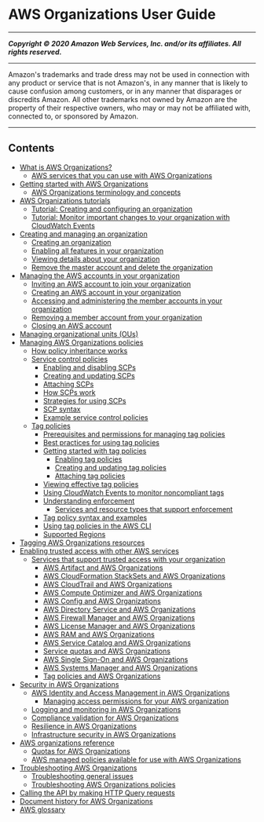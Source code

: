 # AWS Organizations User Guide

-----
*****Copyright &copy; 2020 Amazon Web Services, Inc. and/or its affiliates. All rights reserved.*****

-----
Amazon's trademarks and trade dress may not be used in 
     connection with any product or service that is not Amazon's, 
     in any manner that is likely to cause confusion among customers, 
     or in any manner that disparages or discredits Amazon. All other 
     trademarks not owned by Amazon are the property of their respective
     owners, who may or may not be affiliated with, connected to, or 
     sponsored by Amazon.

-----
## Contents
+ [What is AWS Organizations?](orgs_introduction.md)
   + [AWS services that you can use with AWS Organizations](orgs_integrated-services-list.md)
+ [Getting started with AWS Organizations](orgs_getting-started.md)
   + [AWS Organizations terminology and concepts](orgs_getting-started_concepts.md)
+ [AWS Organizations tutorials](orgs_tutorials.md)
   + [Tutorial: Creating and configuring an organization](orgs_tutorials_basic.md)
   + [Tutorial: Monitor important changes to your organization with CloudWatch Events](orgs_tutorials_cwe.md)
+ [Creating and managing an organization](orgs_manage_org.md)
   + [Creating an organization](orgs_manage_create.md)
   + [Enabling all features in your organization](orgs_manage_org_support-all-features.md)
   + [Viewing details about your organization](orgs_manage_org_details.md)
   + [Remove the master account and delete the organization](orgs_manage_org_delete.md)
+ [Managing the AWS accounts in your organization](orgs_manage_accounts.md)
   + [Inviting an AWS account to join your organization](orgs_manage_accounts_invites.md)
   + [Creating an AWS account in your organization](orgs_manage_accounts_create.md)
   + [Accessing and administering the member accounts in your organization](orgs_manage_accounts_access.md)
   + [Removing a member account from your organization](orgs_manage_accounts_remove.md)
   + [Closing an AWS account](orgs_manage_accounts_close.md)
+ [Managing organizational units (OUs)](orgs_manage_ous.md)
+ [Managing AWS Organizations policies](orgs_manage_policies.md)
   + [How policy inheritance works](orgs_manage_policies-inheritance.md)
   + [Service control policies](orgs_manage_policies_scp.md)
      + [Enabling and disabling SCPs](enable-scps.md)
      + [Creating and updating SCPs](create-policy.md)
      + [Attaching SCPs](attach-scps.md)
      + [How SCPs work](orgs_manage_policies_about-scps.md)
      + [Strategies for using SCPs](SCP_strategies.md)
      + [SCP syntax](orgs_reference_scp-syntax.md)
      + [Example service control policies](orgs_manage_policies_example-scps.md)
   + [Tag policies](orgs_manage_policies_tag-policies.md)
      + [Prerequisites and permissions for managing tag policies](orgs_manage_policies_tag-policies-prereqs.md)
      + [Best practices for using tag policies](orgs_manage_policies_tag-policies-best-practices.md)
      + [Getting started with tag policies](tag-policies-getting-started.md)
         + [Enabling tag policies](enable-tag-policies.md)
         + [Creating and updating tag policies](orgs_manage_policies_tag-policies-create.md)
         + [Attaching tag policies](attach-tag-policy.md)
      + [Viewing effective tag policies](orgs_manage_policies_tag-policies-effective.md)
      + [Using CloudWatch Events to monitor noncompliant tags](orgs_manage_policies_tag-policies-cwe.md)
      + [Understanding enforcement](orgs_manage_policies_tag-policies-enforcement.md)
         + [Services and resource types that support enforcement](orgs_manage_policies_supported-resources-enforcement.md)
      + [Tag policy syntax and examples](orgs_manage_policies_example-tag-policies.md)
      + [Using tag policies in the AWS CLI](tag-policy-cli.md)
      + [Supported Regions](tag-policies-regions.md)
+ [Tagging AWS Organizations resources](orgs_tagging.md)
+ [Enabling trusted access with other AWS services](orgs_integrate_services.md)
   + [Services that support trusted access with your organization](services-that-can-integrate.md)
      + [AWS Artifact and AWS Organizations](services-that-can-integrate-art.md)
      + [AWS CloudFormation StackSets and AWS Organizations](services-that-can-integrate-cloudformation.md)
      + [AWS CloudTrail and AWS Organizations](services-that-can-integrate-ct.md)
      + [AWS Compute Optimizer and AWS Organizations](services-that-can-integrate-compute-optimizer.md)
      + [AWS Config and AWS Organizations](services-that-can-integrate-config.md)
      + [AWS Directory Service and AWS Organizations](services-that-can-integrate-ads.md)
      + [AWS Firewall Manager and AWS Organizations](services-that-can-integrate-fms.md)
      + [AWS License Manager and AWS Organizations](services-that-can-integrate-license-manager.md)
      + [AWS RAM and AWS Organizations](services-that-can-integrate-ram.md)
      + [AWS Service Catalog and AWS Organizations](services-that-can-integrate-service-catalog.md)
      + [Service quotas and AWS Organizations](services-that-can-integrate-service-quotas.md)
      + [AWS Single Sign-On and AWS Organizations](services-that-can-integrate-peregrine.md)
      + [AWS Systems Manager and AWS Organizations](services-that-can-integrate-systems-manager.md)
      + [Tag policies and AWS Organizations](orgs_integrate_services-tag-policies.md)
+ [Security in AWS Organizations](security.md)
   + [AWS Identity and Access Management in AWS Organizations](orgs_security_iam.md)
      + [Managing access permissions for your AWS organization](orgs_permissions_overview.md)
   + [Logging and monitoring in AWS Organizations](orgs_security_incident-response.md)
   + [Compliance validation for AWS Organizations](orgs_security_compliance-validation.md)
   + [Resilience in AWS Organizations](orgs_security_disaster-recovery-resiliency.md)
   + [Infrastructure security in AWS Organizations](orgs_security_infrastructure.md)
+ [AWS organizations reference](orgs_reference.md)
   + [Quotas for AWS Organizations](orgs_reference_limits.md)
   + [AWS managed policies available for use with AWS Organizations](orgs_reference_available-policies.md)
+ [Troubleshooting AWS Organizations](orgs_troubleshoot.md)
   + [Troubleshooting general issues](orgs_troubleshoot_general.md)
   + [Troubleshooting AWS Organizations policies](org_troubleshoot_policies.md)
+ [Calling the API by making HTTP Query requests](orgs_query-requests.md)
+ [Document history for AWS Organizations](document-history.md)
+ [AWS glossary](glossary.md)